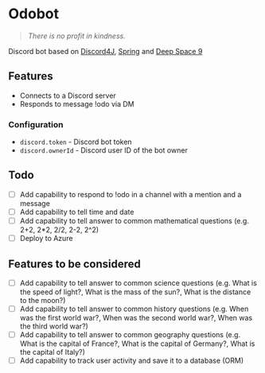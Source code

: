 # Odobot

> _There is no profit in kindness._

Discord bot based on [Discord4J](https://discord4j.readthedocs.io/en/latest/), [Spring](https://www.baeldung.com/spring-discord4j-bot) and [Deep Space 9](https://memory-alpha.fandom.com/wiki/Odo)

## Features

- Connects to a Discord server
- Responds to message !odo via DM

### Configuration

- `discord.token` - Discord bot token
- `discord.ownerId` - Discord user ID of the bot owner


## Todo

- [ ] Add capability to respond to !odo in a channel with a mention and a message
- [ ] Add capability to tell time and date
- [ ] Add capability to tell answer to common mathematical questions (e.g. 2+2, 2*2, 2/2, 2-2, 2^2)
- [ ] Deploy to Azure

## Features to be considered
- [ ] Add capability to tell answer to common science questions (e.g. What is the speed of light?, What is the mass of the sun?, What is the distance to the moon?)
- [ ] Add capability to tell answer to common history questions (e.g. When was the first world war?, When was the second world war?, When was the third world war?)
- [ ] Add capability to tell answer to common geography questions (e.g. What is the capital of France?, What is the capital of Germany?, What is the capital of Italy?)
- [ ] Add capability to track user activity and save it to a database (ORM)
